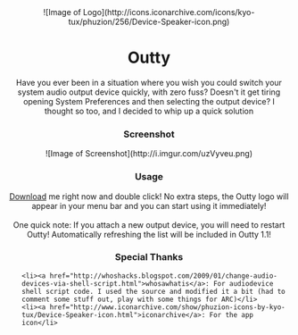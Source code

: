 <center>
![Image of Logo](http://icons.iconarchive.com/icons/kyo-tux/phuzion/256/Device-Speaker-icon.png)
<h1>Outty</h1>
<p>Have you ever been in a situation where you wish you could switch your system audio output device quickly, with zero fuss? Doesn't it get tiring opening System Preferences and then selecting the output device? I thought so too, and I decided to whip up a quick solution</p>

<h3>Screenshot</h3>
![Image of Screenshot](http://i.imgur.com/uzVyveu.png)

<h3>Usage</h3>

<p><a href="103 KBOutty.zip">Download</a> me right now and double click! No extra steps, the Outty logo will appear in your menu bar and you can start using it immediately! 
<br>
<br>
One quick note: If you attach a new output device, you will need to restart Outty! Automatically refreshing the list will be included in Outty 1.1!
</p>

<h3>Special Thanks</h3>

</center>

<ul>
	
	<li><a href="http://whoshacks.blogspot.com/2009/01/change-audio-devices-via-shell-script.html">whosawhatis</a>: For audiodevice shell script code. I used the source and modified it a bit (had to comment some stuff out, play with some things for ARC)</li>
	<li><a href="http://www.iconarchive.com/show/phuzion-icons-by-kyo-tux/Device-Speaker-icon.html">iconarchive</a>: For the app icon</li>

</ul>